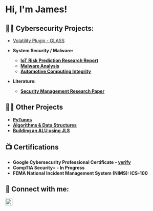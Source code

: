 <h1>Hi, I'm James!

<h2>👨‍💻 Cybersecurity Projects:</h2>

- [Volatility Plugin - GLASS](https://github.com/James1950/GLASS-volatility)
  
-
  <b> System Security / Malware: <b>
  - [IoT Risk Prediction Research Report](https://github.com/James1950/System-Security---IoT-Device-Risk-Prediction-Research-Presentation)
  - [Malware Analysis](https://github.com/James1950/Malware-Analysis)
  - [Automotive Computing Integrity](https://github.com/James1950/autoComputingIntegrityProj)

-
  <b> Literature: <b>
  - [Security Management Research Paper](https://github.com/James1950/CBL-Security-Research-Paper)

<h2>👨‍💻 Other Projects</h2>

- [PyTunes](https://github.com/James1950/pytunes)
- [Algorithms & Data Structures](https://github.com/James1950/Data-Structures-and-Algorithms-)
- [Building an ALU using JLS](https://github.com/James1950/Building-an-ALU-using-JLS)
  
<h2>📺 Certifications</h2>

- Google Cybersecurity Professional Certificate - [verify](https://www.credly.com/badges/505230a4-343f-4620-b0cf-4ef9a34e0115/linked_in_profile)
- CompTIA Security+ - In Progress
- FEMA National Incident Management System (NIMS): ICS-100


<h2> 🤳 Connect with me:</h2>

[<img align="left" alt="JoshMadakor | LinkedIn" width="22px" src="https://cdn.jsdelivr.net/npm/simple-icons@v3/icons/linkedin.svg" />][linkedin]

[linkedin]: https://linkedin.com/in/james-baumhardt-0a166a250

